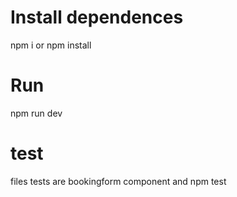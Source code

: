 # Install dependences
   npm i or npm install

# Run
  npm run dev

# test
   files tests are bookingform component and npm test
